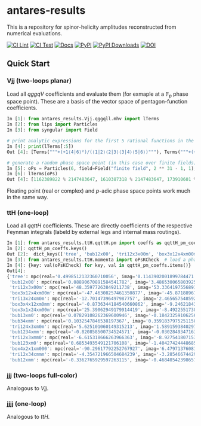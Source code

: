# antares-results
This is a repository for spinor-helicity amplitudes reconstructed from numerical evaluations.

[![CI Lint](https://github.com/GDeLaurentis/antares-results/actions/workflows/ci_lint.yml/badge.svg)](https://github.com/GDeLaurentis/antares-results/actions/workflows/ci_lint.yml)
[![CI Test](https://github.com/GDeLaurentis/antares-results/actions/workflows/ci_test.yml/badge.svg)](https://github.com/GDeLaurentis/antares-results/actions/workflows/ci_test.yml)
[![Docs](https://github.com/GDeLaurentis/antares-results/actions/workflows/cd_docs.yml/badge.svg?label=Docs)](https://gdelaurentis.github.io/antares-results/)
[![PyPI](https://img.shields.io/pypi/v/antares-results?label=PyPI)](https://pypi.org/project/antares-results/)
[![PyPI Downloads](https://img.shields.io/pypi/dm/antares-results.svg?label=PyPI%20downloads)](https://pypi.org/project/antares-results/)
[![DOI](https://zenodo.org/badge/905853539.svg)](https://doi.org/10.5281/zenodo.14536697)
<!-- [![Coverage](https://img.shields.io/badge/Coverage-81%25-greenyellow?labelColor=2a2f35)](https://github.com/GDeLaurentis/antares-results/actions) -->


## Quick Start

### Vjj (two-loops planar)

Load all $qggqV$ coefficients and evaluate them (for exmaple at a $\mathbb{F}_p$ phase space point). These are a basis of the vector space of pentagon-function coefficients.

```python
In [1]: from antares_results.Vjj.qggqll.mhv import lTerms
In [2]: from lips import Particles
In [3]: from syngular import Field

# print analytic expressions for the first 5 rational functions in the basis of the vector space of pentagon-function coefficients
In [4]: print(lTerms[:5])
Out [4]: [Terms("""+(+1⟨4|6⟩²)/(⟨1|2⟩⟨2|3⟩⟨3|4⟩⟨5|6⟩)"""), Terms("""+(+1⟨4|6⟩⟨1|4⟩[1|5])/(⟨1|2⟩⟨2|3⟩⟨3|4⟩⟨1|5+6|1])"""), Terms("""+(-1⟨1|6⟩[2|3]⟨4|6⟩)/(⟨1|3⟩⟨2|3⟩⟨5|6⟩⟨1|2+4|3])"""), Terms("""+(+1[2|3]⟨4|6⟩⟨2|6⟩)/(⟨1|2⟩⟨2|3⟩⟨5|6⟩⟨2|3+4|2])"""), Terms("""+(+1⟨3|6⟩[2|3]⟨4|6⟩)/(⟨1|3⟩⟨2|3⟩⟨5|6⟩⟨3|2+4|3])""")]

# generate a random phase space point (in this case over finite fields) and evaluate the basis
In [5]: oPs = Particles(6, field=Field("finite field", 2 ** 31 - 1, 1), seed=0)
In [6]: lTerms(oPs)
Out [4]: [1162389822 % 2147483647, 1610387318 % 2147483647, 173910601 % 2147483647, 1377129258 % 2147483647, 2082634606 % 2147483647, ...]
```

Floating point (real or complex) and $p$-adic phase space points work much in the same way.

### ttH (one-loop)

Load all $qqttH$ coefficients. These are directly coefficients of the respective Feynman integrals (labeld by external legs and internal mass routings).

```python
In [1]: from antares_results.ttH.qqttH.pm import coeffs as qqttH_pm_coeffs
In [2]: qqttH_pm_coeffs.keys()
Out [2]:  dict_keys(['tree', 'bub12x00', 'tri12x3x00m', 'box3x12x4xm00m', 'tri13x24xm0m', 'box3x4x12xm0mm', 'box3x1x24xm00m', 'bub13xm0', 'bub34xmm', 'tri124x3xm0m', 'bub1234xmm', 'tri12x3xmm0', 'bub123xm0', 'box4x2x1xm000', 'tri12x34xmmm', 'bub12xmm'])
In [3]: from antares_results.ttH.momenta import oPsKCheck  # load a phase space point
In [4]: {key: val(oPsKCheck) for key, val in qqttH_pm_coeffs.items()}
Out[4]: 
{'tree': mpc(real='0.4998512132360710056', imag='0.1143902001899784471'),
 'bub12x00': mpc(real='0.08890670891584541782', imag='3.486530065803925438'),
 'tri12x3x00m': mpc(real='48.35977263849211738', imag='53.33641975568919236'),
 'box3x12x4xm00m': mpc(real='-47.46308257461350877', imag='-45.87188967765678171'),
 'tri13x24xm0m': mpc(real='-12.70147396497987757', imag='2.465657548592817883'),
 'box3x4x12xm0mm': mpc(real='-0.8736344184540660862', imag='-9.246218431210708744'),
 'box3x1x24xm00m': mpc(real='25.39062949179914419', imag='-8.492255173857109485'),
 'bub13xm0': mpc(real='0.07829108262369600946', imag='-0.1842325910625640072'),
 'bub34xmm': mpc(real='0.1032547846538197367', imag='0.3591837975251150339'),
 'tri124x3xm0m': mpc(real='5.625101060149315213', imag='1.58915938402978163'),
 'bub1234xmm': mpc(real='-0.820858500734524571', imag='-0.03028493471636876586'),
 'tri12x3xmm0': mpc(real='-6.615318666263966363', imag='-8.927541807153011488'),
 'bub123xm0': mpc(real='0.6853493549121706108', imag='-1.404274244486850426'),
 'box4x2x1xm000': mpc(real='-90.29617792252767927', imag='6.479713760815963397'),
 'tri12x34xmmm': mpc(real='-4.354721966504684239', imag='-3.285466744291004104'),
 'bub12xmm': mpc(real='-0.3362765929597263115', imag='-0.4684054239865742472')}
```

### jjj (two-loops full-color)

Analogous to $Vjj$.

### jjjj (one-loop)

Analogous to $ttH$.
